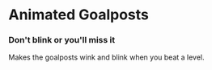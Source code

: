 # Animated Goalposts
### Don't blink or you'll miss it

Makes the goalposts wink and blink when you beat a level.
